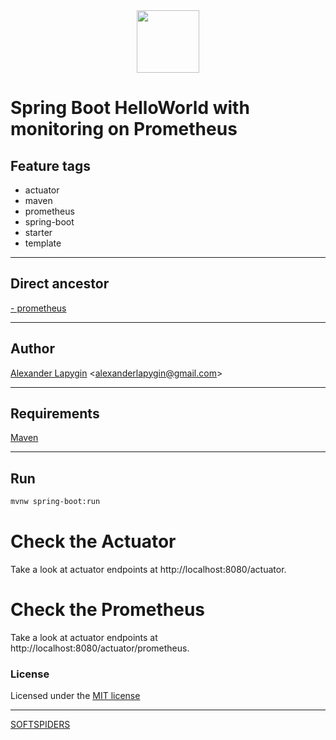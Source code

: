 <div align="center">
    <a href="https://github.com/softspiders/softspiders">
      <img src="https://avatars.githubusercontent.com/u/47006425?v=4"width="100" height="100"/>
    </a>
</div> 

# Spring Boot HelloWorld with monitoring on Prometheus


## Feature tags

- actuator
- maven
- prometheus
- spring-boot
- starter
- template

---

## Direct ancestor

[- prometheus](https://github.com/AlexanderLapygin/spring-boot-actuator#readme)

---

## Author

[Alexander Lapygin](https://github.com/AlexanderLapygin) <<alexanderlapygin@gmail.com>>

---

## Requirements

[Maven](https://maven.apache.org/)

---

## Run

```sh
mvnw spring-boot:run
```

# Check the Actuator

Take a look at actuator endpoints at http://localhost:8080/actuator.

# Check the Prometheus

Take a look at actuator endpoints at http://localhost:8080/actuator/prometheus.

### License

Licensed under the [MIT license](./LICENSE)

---

[SOFTSPIDERS](https://github.com/softspiders/softspiders)

